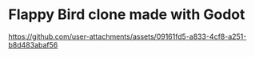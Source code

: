 ﻿# Flappy Bird clone made with Godot



https://github.com/user-attachments/assets/09161fd5-a833-4cf8-a251-b8d483abaf56

